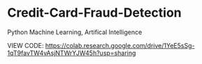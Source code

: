 # Credit-Card-Fraud-Detection
 Python Machine Learning, Artifical Intelligence

VIEW CODE:
https://colab.research.google.com/drive/1YeE5sSg-1qT9favTW4vAsjNTWrYJW45h?usp=sharing
